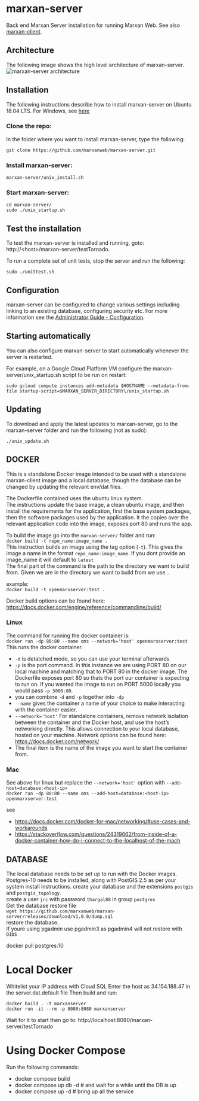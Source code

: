 # marxan-server
Back end Marxan Server installation for running Marxan Web. See also [marxan-client](https://github.com/marxanweb/marxan-client).

## Architecture
The following image shows the high level architecture of marxan-server. 
![marxan-server architecture](https://github.com/marxanweb/marxan-server/raw/master/architecture-server.png)  

## Installation
The following instructions describe how to install marxan-server on Ubuntu 18.04 LTS. For Windows, see [here](https://github.com/marxanweb/general/releases)    

### Clone the repo:  
In the folder where you want to install marxan-server, type the following:
```
git clone https://github.com/marxanweb/marxan-server.git
```
### Install marxan-server:
```
marxan-server/unix_install.sh
```

### Start marxan-server:
```
cd marxan-server/
sudo ./unix_startup.sh
```

## Test the installation
To test the marxan-server is installed and running, goto: http://\<host\>/marxan-server/testTornado.  

To run a complete set of unit tests, stop the server and run the following:  
```
sudo ./unittest.sh
```
  
## Configuration  
marxan-server can be configured to change various settings including linking to an existing database, configuring security etc. For more information see the [Administrator Guide - Configuration](https://docs.marxanweb.org/admin.html#configuration).  

## Starting automatically
You can also configure marxan-server to start automatically whenever the server is restarted.  

For example, on a Google Cloud Platform VM configure the marxan-server/unix_startup.sh script to be run on restart:  

```
sudo gcloud compute instances add-metadata $HOSTNAME --metadata-from-file startup-script=$MARXAN_SERVER_DIRECTORY\/unix_startup.sh
```

## Updating
To download and apply the latest updates to marxan-server, go to the marxan-server folder and run the following (not as sudo):  
```
./unix_update.sh 
```

## DOCKER   
This is a standalone Docker image intended to be used with a standalone marxan-client image and a local database, though the database can be changed by updating the relevant env/dat files. 

The Dockerfile contained uses the ubuntu linux system.  
The instructions update the base image, a clean ubuntu image, and then install the requirements for the application, first the base system packages, then the software packages used by the application. 
It the copies over the relevant application code into the image, exposes port 80 and runs the app. 

To build the image go into the `marxan-server/` folder and run:  
`docker build -t repo_name:image_name .`  
This instruction builds an image using the tag option (`-t`). This gives the image a name in the format `repo_name:image_name`. If you dont provide an image_name it will default to `latest`  
The final part of the command is the path to the directory we want to build from. Given we are in the directory we want to build from we use `.`  

example:  
`docker build -t openmarxserver:test .`

Docker build options can be found here: https://docs.docker.com/engine/reference/commandline/build/

### Linux
The command for running the docker container is:  
`docker run -dp 80:80 --name oms --network='host' openmarxserver:test`  
This runs the docker container.  
 - `-d` is detatched mode, so you can use your terminal afterwards  
 - `-p` is the port command. In this instance we are using PORT 80 on our local machine and matching that to PORT 80 in the docker image. The Dockerfile exposes port 80 so thats the port our container is expecting to run on. If you wanted the image to run on PORT 5000 locally you would pass `-p 5000:80`. 
 - you can combine `-d` and `-p` together into `-dp`  
 - `--name` gives the container a name of your choice to make interacting with the container easier.  
 - `--network='host'` For standalone containers, remove network isolation between the container and the Docker host, and use the host’s networking directly. This allows connection to your local database, hosted on your machine. Network options can be found here: https://docs.docker.com/network/  
 - The final item is the name of the image you want to start the container from. 

### Mac  
See above for linux but replace the `--network='host'` option with `--add-host=database:<host-ip>`  
`docker run -dp 80:80 --name oms --add-host=database:<host-ip> openmarxserver:test`  

see   
 - https://docs.docker.com/docker-for-mac/networking/#use-cases-and-workarounds  
 - https://stackoverflow.com/questions/24319662/from-inside-of-a-docker-container-how-do-i-connect-to-the-localhost-of-the-mach


## DATABASE  
The local database needs to be set up to run with the Docker images. 
Postgres-10 needs to be installed, along with PostGIS 2.5 as per your system install instructions.
create your database and the extensions `postgis` and `postgis_topology`.  
create a user `jrc` with password `thargal88` in group `postgres`  
Get the database restore file   
`wget https://github.com/marxanweb/marxan-server/releases/download/v1.0.0/dump.sql`  
restore the database.  
If youre using pgadmin use pgadmin3 as pgadmin4 will not restore with `OIDS`  

docker pull postgres:10

# Local Docker
Whitelist your IP address with Cloud SQL
Enter the host as 34.154.188.47 in the server.dat.default file
Then build and run:
```
docker build . -t marxanserver
docker run -it --rm -p 8080:8080 marxanserver
```
Wait for it to start then go to:
http://localhost:8080/marxan-server/testTornado

# Using Docker Compose 

Run the following commands:
 - docker compose build
 - docker compose up db -d # and wait for a while until the DB is up
 - docker compose up -d # bring up all the service
